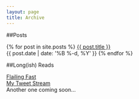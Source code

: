 ```yaml
---
layout: page
title: Archive
---
```

##Posts

{% for post in site.posts %}
<a href="{{ post.url }}" target="_blank">{{ post.title }}</a>  
<span class="archive-post-date">{{ post.date | date: '%B %-d, %Y' }}</span>
{% endfor %}

##Long(ish) Reads

[Flailing Fast](http://flailfast.com/)  
[My Tweet Stream](http://twitter.com/acityinohio)  
Another one coming soon...

